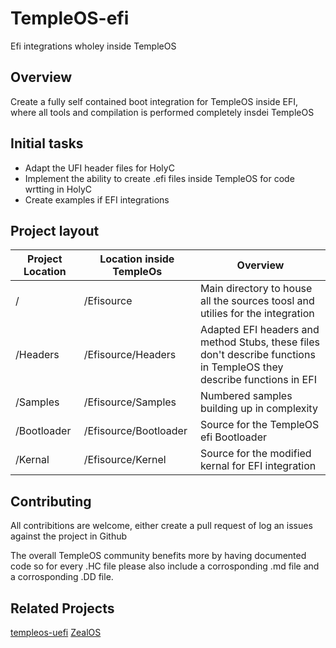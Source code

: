 # TempleOS-efi
Efi integrations wholey inside TempleOS 
## Overview
Create a fully self contained boot integration for TempleOS inside EFI, where all tools and compilation is performed completely insdei TempleOS

## Initial tasks
* Adapt the UFI header files for HolyC
* Implement the ability to create .efi files inside TempleOS for code wrtting in HolyC
* Create examples if EFI integrations

## Project layout

|Project Location| Location inside TempleOs| Overview |
|---|---|---|
| / | /Efisource | Main directory to house all the sources toosl and utilies for the integration|
| /Headers | /Efisource/Headers | Adapted EFI headers and method Stubs, these files don't describe functions in TempleOS they describe functions in EFI | 
| /Samples | /Efisource/Samples | Numbered samples building up in complexity |
| /Bootloader | /Efisource/Bootloader | Source for the TempleOS efi Bootloader |
| /Kernal | /Efisource/Kernel | Source for the modified kernal for EFI integration |

## Contributing
All contribitions are welcome, either create a pull request of log an issues against the project in Github

The overall TempleOS community benefits more by having documented code so for every .HC file please also include a corrosponding .md file and a corrosponding .DD file.

## Related Projects
[templeos-uefi](https://git.checksum.fail/alec/templeos-uefi/src/branch/master/TOSBoot)
[ZealOS](https://github.com/Zeal-Operating-System/ZealOS)

